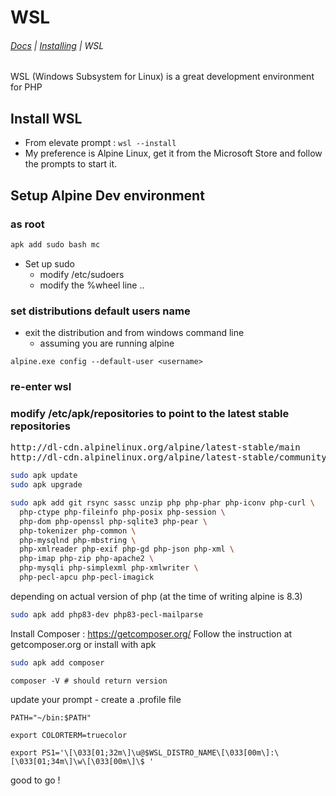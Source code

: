 # WSL

###### <navbar>[Docs](/docs/) | [Installing](/docs/Readme) | WSL</navbar>

WSL (Windows Subsystem for Linux) is a great development environment for PHP

## Install WSL
  * From elevate prompt : `wsl --install`
  * My preference is Alpine Linux, get it from the Microsoft Store and follow the prompts to start it.

## Setup Alpine Dev environment

### as root

```sh
apk add sudo bash mc
```

* Set up sudo
  * modify /etc/sudoers
  * modify the %wheel line ..

### set distributions default users name

* exit the distribution and from windows command line
  * assuming you are running alpine
```
alpine.exe config --default-user <username>
```

### re-enter wsl

### modify /etc/apk/repositories to point to the latest stable repositories

<pre>
http://dl-cdn.alpinelinux.org/alpine/latest-stable/main
http://dl-cdn.alpinelinux.org/alpine/latest-stable/community
</pre>


```sh
sudo apk update
sudo apk upgrade

sudo apk add git rsync sassc unzip php php-phar php-iconv php-curl \
  php-ctype php-fileinfo php-posix php-session \
  php-dom php-openssl php-sqlite3 php-pear \
  php-tokenizer php-common \
  php-mysqlnd php-mbstring \
  php-xmlreader php-exif php-gd php-json php-xml \
  php-imap php-zip php-apache2 \
  php-mysqli php-simplexml php-xmlwriter \
  php-pecl-apcu php-pecl-imagick
```

depending on actual version of php (at the time of writing alpine is 8.3)

```sh
sudo apk add php83-dev php83-pecl-mailparse
```

Install Composer : https://getcomposer.org/
Follow the instruction at getcomposer.org or install with apk

```sh
sudo apk add composer
```

```
composer -V # should return version
```

update your prompt - create a .profile file
```
PATH="~/bin:$PATH"

export COLORTERM=truecolor

export PS1='\[\033[01;32m\]\u@$WSL_DISTRO_NAME\[\033[00m\]:\[\033[01;34m\]\w\[\033[00m\]\$ '
```

good to go !
